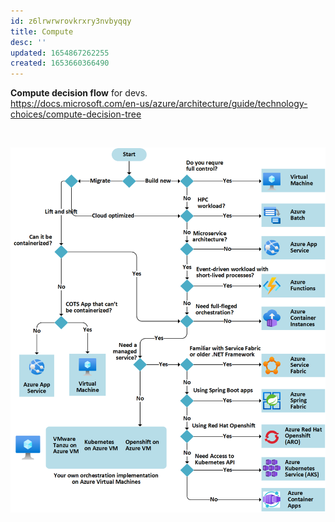```yaml
---
id: z6lrwrwrovkrxry3nvbyqqy
title: Compute
desc: ''
updated: 1654867262255
created: 1653660366490
---
```


**Compute decision flow** for devs.  
<https://docs.microsoft.com/en-us/azure/architecture/guide/technology-choices/compute-decision-tree>

</br>

![Compute Choices](assets/images/compute-choices.png)
